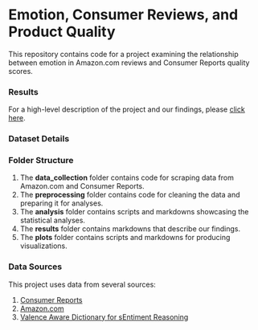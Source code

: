 # Emotion, Consumer Reviews, and Product Quality

This repository contains code for a project examining the relationship between emotion in Amazon.com reviews and Consumer Reports quality scores.

### Results

For a high-level description of the project and our findings, please [click here](https://github.com/djolear/gallup_rs/blob/main/results/main.md).

### Dataset Details

### Folder Structure

1. The **data_collection** folder contains code for scraping data from Amazon.com and Consumer Reports.
2. The **preprocessing** folder contains code for cleaning the data and preparing it for analyses.
3. The **analysis** folder contains scripts and markdowns showcasing the statistical analyses.
4. The **results** folder contains markdowns that describe our findings.
5. The **plots** folder contains scripts and markdowns for producing visualizations.

### Data Sources

This project uses data from several sources:

1. [Consumer Reports](https://www.consumerreports.org/cro/index.htm)
2. [Amazon.com](https://smile.amazon.com/)
3. [Valence Aware Dictionary for sEntiment Reasoning](https://github.com/cjhutto/vaderSentiment)
